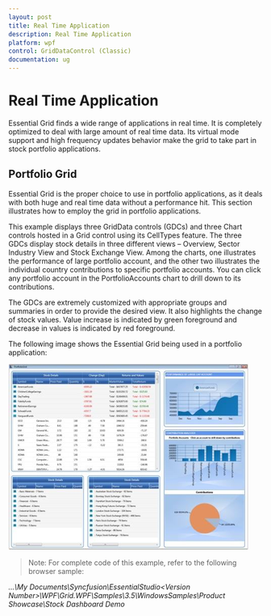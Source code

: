 ```yaml
---
layout: post
title: Real Time Application
description: Real Time Application
platform: wpf
control: GridDataControl (Classic)
documentation: ug
---
```

# Real Time Application

Essential Grid finds a wide range of applications in real time. It is completely optimized to deal with large amount of real time data. Its virtual mode support and high frequency updates behavior make the grid to take part in stock portfolio applications.

## Portfolio Grid

Essential Grid is the proper choice to use in portfolio applications, as it deals with both huge and real time data without a performance hit. This section illustrates how to employ the grid in portfolio applications.

This example displays three GridData controls (GDCs) and three Chart controls hosted in a Grid control using its CellTypes feature. The three GDCs display stock details in three different views – Overview, Sector Industry View and Stock Exchange View.  Among the charts, one illustrates the performance of large portfolio account, and the other two illustrates the individual country contributions to specific portfolio accounts. You can click any portfolio account in the PortfolioAccounts chart to drill down to its contributions.

The GDCs are extremely customized with appropriate groups and summaries in order to provide the desired view. It also highlights the change of stock values. Value increase is indicated by green foreground and decrease in values is indicated by red foreground.

The following image shows the Essential Grid being used in a portfolio application:

![](Getting-Started_images/Getting-Started_img148.jpeg)



> Note: For complete code of this example, refer to the following browser sample:

_...\My Documents\Syncfusion\EssentialStudio\<Version Number>\WPF\Grid.WPF\Samples\3.5\WindowsSamples\Product Showcase\Stock Dashboard Demo_
